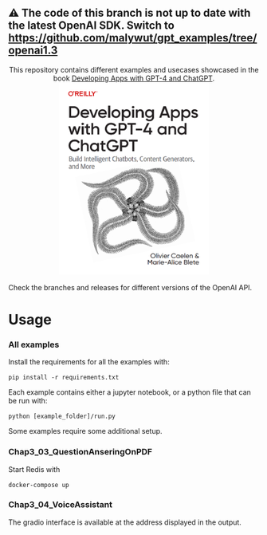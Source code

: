 :warning: The code of this branch is not up to date with the latest OpenAI SDK. Switch to https://github.com/malywut/gpt_examples/tree/openai1.3
-----
<p align="center">
This repository contains different examples and usecases showcased in the book <a href="https://appswithgpt.com">Developing Apps with GPT-4 and ChatGPT</a>.
<img src="./images/book_cover.png" alt="Book cover" width="300"/>
</p>

Check the branches and releases for different versions of the OpenAI API.

# Usage

### All examples
Install the requirements for all the examples with:

    pip install -r requirements.txt

Each example contains either a jupyter notebook, or a python file that can be run with:

    python [example_folder]/run.py

Some examples require some additional setup.

### Chap3_03_QuestionAnseringOnPDF
Start Redis with

    docker-compose up

### Chap3_04_VoiceAssistant
The gradio interface is available at the address displayed in the output.
